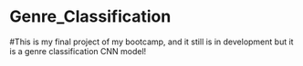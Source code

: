 # Genre_Classification
#This is my final project of my bootcamp, and it still is in development but it is a genre classification CNN model!
